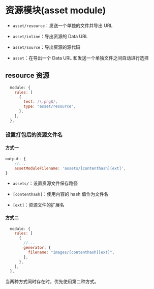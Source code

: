 # 资源模块(asset module)

- `asset/resource`：发送一个单独的文件并导出 URL

- `asset/inline`：导出资源的 Data URL

- `asset/source`：导出资源的源代码

- `asset`：在导出一个 Data URL 和发送一个单独文件之间自动进行选择

## resource 资源

```javascript
  module: {
    rules: [
      {
        test: /\.png$/,
        type: "asset/resource",
      },
    ],
  },
```

### 设置打包后的资源文件名

#### 方式一

```javascript
output: {
    //...
    assetModuleFilename: 'assets/[contenthash][ext]',
}
```

- `assets/`：设置资源文件保存路径

- `[contenthash]`：使用内容的 hash 值作为文件名

- `[ext]`：资源文件的扩展名

#### 方式二

```javascript
  module: {
    rules: [
      {
        //...
        generator: {
          filename: "images/[contenthash][ext]",
        },
      },
    ],
  },
```

当两种方式同时存在时，优先使用第二种方式。

